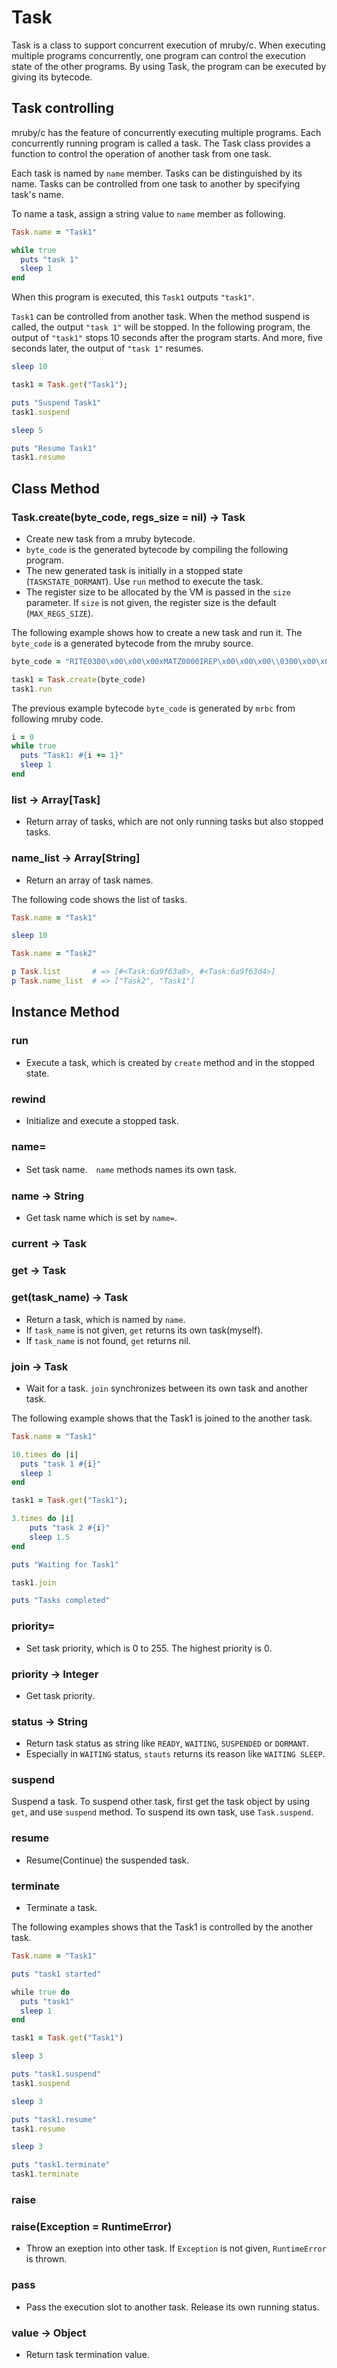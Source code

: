 # Task

Task is a class to support concurrent execution of mruby/c.
When executing multiple programs concurrently, one program can control the execution state of the other programs.
By using Task, the program can be executed by giving its bytecode.

## Task controlling

mruby/c has the feature of concurrently executing multiple programs.
Each concurrently running program is called a task.
The Task class provides a function to control the operation of another task from one task.

Each task is named by `name` member. Tasks can be distinguished by its name. 
Tasks can be controlled from one task to another by specifying task's name.

To name a task, assign a string value to `name` member as following.

```Ruby
Task.name = "Task1"

while true
  puts "task 1"
  sleep 1
end
```

When this program is executed, this `Task1` outputs `"task1"`.

`Task1` can be controlled from another task. When the method suspend is called, the output `"task 1"` will be stopped.
In the following program, the output of `"task1"` stops 10 seconds after the program starts. And more, five seconds later, the output of `"task 1"` resumes.



```Ruby
sleep 10

task1 = Task.get("Task1");

puts "Suspend Task1"
task1.suspend

sleep 5

puts "Resume Task1"
task1.resume
```

## Class Method

### Task.create(byte_code, regs_size = nil) -> Task

- Create new task from a mruby bytecode.
- `byte_code` is the generated bytecode by compiling the following program.
- The new generated task is initially in a stopped state (`TASKSTATE_DORMANT`).
Use `run` method to execute the task. 
- The register size to be allocated by the VM is passed in the `size` parameter. If `size` is not given, the register size is the default (`MAX_REGS_SIZE`).


The following example shows how to create a new task and run it. The `byte_code` is a generated bytecode from the mruby source.

```Ruby
byte_code = "RITE0300\x00\x00\x00xMATZ0000IREP\x00\x00\x00\\0300\x00\x00\x00P\x00\x02\x00\a\x00\x00\x00\x00\x00\x00\x00\"\x06\x01Q\x03\x00\x01\x04\x01=\x04\x01\x01\x01\x04R\x03-\x02\x00\x01\a\x03-\x02\x01\x01%\xFF\xE5\x11\x028\x02i\x00\x01\x00\x00\aTask1: \x00\x00\x02\x00\x04puts\x00\x00\x05sleep\x00END\x00\x00\x00\x00\b"

task1 = Task.create(byte_code)
task1.run
```

The previous example bytecode `byte_code` is generated by `mrbc` from following mruby code. 

```Ruby
i = 0
while true
  puts "Task1: #{i += 1}"
  sleep 1
end
```

### list -> Array[Task]

- Return array of tasks, which are not only running tasks but also stopped tasks.

### name_list -> Array[String]

- Return an array of task names.

The following code shows the list of tasks.

```Ruby
Task.name = "Task1"

sleep 10
```

```Ruby
Task.name = "Task2"

p Task.list       # => [#<Task:6a9f63a8>, #<Task:6a9f63d4>]
p Task.name_list  # => ["Task2", "Task1"]
```


## Instance Method

### run

- Execute a task, which is created by `create` method and in the stopped state.

### rewind

- Initialize and execute a stopped task.


### name=

- Set task name.　`name` methods names its own task.

### name -> String

- Get task name which is set by `name=`.

### current -> Task
### get -> Task
### get(task_name) -> Task

- Return a task, which is named by `name`.
- If `task_name` is not given, `get` returns its own task(myself).
- If `task_name` is not found, `get` returns nil.

### join -> Task

- Wait for a task. `join` synchronizes between its own task and another task.

The following example shows that the Task1 is joined to the another task.

```Ruby
Task.name = "Task1"

10.times do |i|
  puts "task 1 #{i}"
  sleep 1
end
```

```Ruby
task1 = Task.get("Task1");

3.times do |i|
    puts "task 2 #{i}"
    sleep 1.5
end

puts "Waiting for Task1"

task1.join

puts "Tasks completed"
```

### priority=

- Set task priority, which is 0 to 255. The highest priority is 0.

### priority -> Integer

- Get task priority.

### status -> String

- Return task status as string like `READY`, `WAITING`, `SUSPENDED` or `DORMANT`.
- Especially in `WAITING` status, `stauts` returns its reason like `WAITING SLEEP`.

### suspend

Suspend a task. To suspend other task, first get the task object by using `get`, and use `suspend` method. To suspend its own task, use `Task.suspend`.

### resume

- Resume(Continue) the suspended task.

### terminate

- Terminate a task.

The following examples shows that the Task1 is controlled by the another task.

```Ruby
Task.name = "Task1"

puts "task1 started"

while true do
  puts "task1"
  sleep 1
end
```

```Ruby
task1 = Task.get("Task1")

sleep 3

puts "task1.suspend"
task1.suspend

sleep 3

puts "task1.resume"
task1.resume

sleep 3

puts "task1.terminate"
task1.terminate
```

### raise
### raise(Exception = RuntimeError)

- Throw an exeption into other task. If `Exception` is not given, `RuntimeError` is thrown.

### pass

- Pass the execution slot to another task. Release its own running status.

### value -> Object

- Return task termination value.

